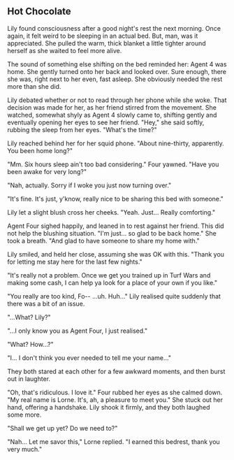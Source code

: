 ## Hot Chocolate

Lily found consciousness after a good night's rest the next morning. Once again, it felt weird to be sleeping in an actual bed. But, man, was it appreciated.  She pulled the warm, thick blanket a little tighter around herself as she waited to feel more alive.

The sound of something else shifting on the bed reminded her: Agent 4 was home. She gently turned onto her back and looked over. Sure enough, there she was, right next to her even, fast asleep. She obviously needed the rest more than she did.

Lily debated whether or not to read through her phone while she woke. That decision was made for her, as her friend stirred from the movement. She watched, somewhat shyly as Agent 4 slowly came to, shifting gently and eventually opening her eyes to see her friend. "Hey," she said softly, rubbing the sleep from her eyes. "What's the time?"

Lily reached behind her for her squid phone. "About nine-thirty, apparently. You been home long?"

"Mm. Six hours sleep ain't too bad considering." Four yawned. "Have you been awake for very long?"

"Nah, actually. Sorry if I woke you just now turning over."

"It's fine. It's just, y'know, really nice to be sharing this bed with someone."

Lily let a slight blush cross her cheeks. "Yeah. Just... Really comforting."

Agent Four sighed happily, and leaned in to rest against her friend. This did not help the blushing situation. "I'm just... so glad to be back home." She took a breath. "And glad to have someone to share my home with."

Lily smiled, and held her close, assuming she was OK with this. "Thank you for letting me stay here for the last few nights."

"It's really not a problem. Once we get you trained up in Turf Wars and making some cash, I can help ya look for a place of your own if you like."

"You really are too kind, Fo-- ...uh. Huh..." Lily realised quite suddenly that there was a bit of an issue.

"...What? Lily?"

"...I only know you as Agent Four, I just realised."

"What? How...?"

"I... I don't think you ever needed to tell me your name..."

They both stared at each other for a few awkward moments, and then burst out in laughter.

"Oh, that's ridiculous. I love it." Four rubbed her eyes as she calmed down. "My real name is Lorne. It's, ah, a pleasure to meet you." She stuck out her hand, offering a handshake. Lily shook it firmly, and they both laughed some more.

"Shall we get up yet? Do we need to?"

"Nah... Let me savor this," Lorne replied. "I earned this bedrest, thank you very much." 